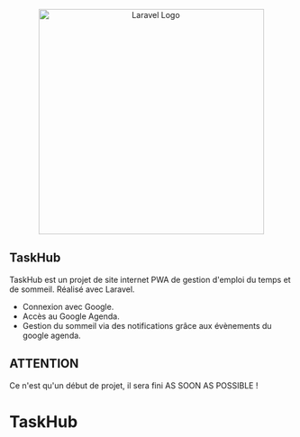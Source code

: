 <p align="center"><a href="https://laravel.com" target="_blank"><img src="https://raw.githubusercontent.com/laravel/art/master/logo-lockup/5%20SVG/2%20CMYK/1%20Full%20Color/laravel-logolockup-cmyk-red.svg" width="400" alt="Laravel Logo"></a></p>

## TaskHub

TaskHub est un projet de site internet PWA de gestion d'emploi du temps et de sommeil.
Réalisé avec Laravel.

- Connexion avec Google.
- Accès au Google Agenda.
- Gestion du sommeil via des notifications grâce aux évènements du google agenda.

## ATTENTION

Ce n'est qu'un début de projet, il sera fini AS SOON AS POSSIBLE !

# TaskHub
